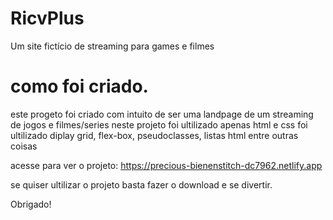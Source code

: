 # RicvPlus
Um site fictício de streaming para games e filmes

# como foi criado.
este progeto foi criado com intuito de ser uma landpage de um streaming de jogos e filmes/series
neste projeto foi ultilizado apenas html e css
foi ultilizado diplay grid, flex-box, pseudoclasses, listas html entre outras coisas

acesse para ver o projeto: https://precious-bienenstitch-dc7962.netlify.app

se quiser ultilizar o projeto basta fazer o download e se divertir.

Obrigado!
